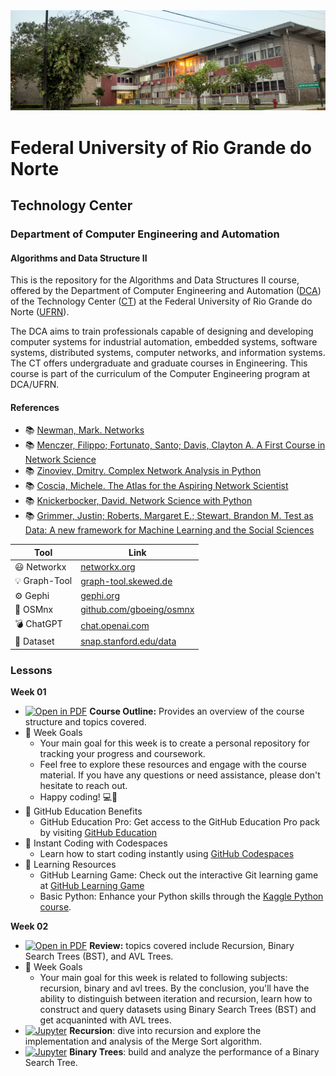 
<center><img width="800" src="images/ct.jpeg"></center>

# Federal University of Rio Grande do Norte
## Technology Center
### Department of Computer Engineering and Automation 
#### Algorithms and Data Structure II

This is the repository for the Algorithms and Data Structures II course, offered by the Department of Computer Engineering and Automation ([DCA](https://www.dca.ufrn.br)) of the Technology Center ([CT](https://www.ct.ufrn.br/)) at the Federal University of Rio Grande do Norte ([UFRN](https://www.ufrn.br)).

The DCA aims to train professionals capable of designing and developing computer systems for industrial automation, embedded systems, software systems, distributed systems, computer networks, and information systems. The CT offers undergraduate and graduate courses in Engineering. This course is part of the curriculum of the Computer Engineering program at DCA/UFRN.


#### References

- :books: [Newman, Mark. Networks](https://global.oup.com/academic/product/networks-9780198805090?cc=br&lang=en&)
- :books: [Menczer, Filippo; Fortunato, Santo; Davis, Clayton A. A First Course in Network Science](https://www.cambridge.org/us/academic/subjects/physics/statistical-physics/first-course-network-science)
- :books: [Zinoviev, Dmitry. Complex Network Analysis in Python](https://pragprog.com/titles/dzcnapy/complex-network-analysis-in-python/)
- :books: [Coscia, Michele. The Atlas for the Aspiring Network Scientist](https://www.networkatlas.eu/)
- :books: [Knickerbocker, David. Network Science with Python](https://www.packtpub.com/product/network-science-with-python/9781801073691)
- :books: [Grimmer, Justin; Roberts, Margaret E.; Stewart, Brandon M. Test as Data: A new framework for Machine Learning and the Social Sciences](https://press.princeton.edu/books/paperback/9780691207551/text-as-data)


| Tool | Link |
|------|------|
| :smiley: Networkx | [networkx.org](https://networkx.org/) |
| :bulb: Graph-Tool | [graph-tool.skewed.de](https://graph-tool.skewed.de/) |
| :gear: Gephi | [gephi.org](https://gephi.org/) |
| :rocket: OSMnx | [github.com/gboeing/osmnx](https://github.com/gboeing/osmnx) |
| :bomb: ChatGPT | [chat.openai.com](https://chat.openai.com/chat) |
| :floppy_disk: Dataset | [snap.stanford.edu/data](https://snap.stanford.edu/data/) |


### Lessons

**Week 01**
- [![Open in PDF](https://img.shields.io/badge/-PDF-EC1C24?style=flat-square&logo=adobeacrobatreader)](https://github.com/ivanovitchm/datastructure/tree/main/lessons/week_01/Week_01.pdf) **Course Outline:** Provides an overview of the course structure and topics covered.
- 🎯 Week Goals 
    - Your main goal for this week is to create a personal repository for tracking your progress and coursework.
    - Feel free to explore these resources and engage with the course material. If you have any questions or need assistance, please don't hesitate to reach out.
    - Happy coding! 💻🚀
-  🎉 GitHub Education Benefits
    - GitHub Education Pro: Get access to the GitHub Education Pro pack by visiting [GitHub Education](https://education.github.com/pack)
- 🚀 Instant Coding with Codespaces
    - Learn how to start coding instantly using [GitHub Codespaces](https://learn.microsoft.com/pt-pt/training/student-hub/github-codespaces-for-students)
- 📖 Learning Resources 
    - GitHub Learning Game: Check out the interactive Git learning game at [GitHub Learning Game](https://learngitbranching.js.org/)
    - Basic Python: Enhance your Python skills through the [Kaggle Python course](https://www.kaggle.com/learn/python).

**Week 02**
- [![Open in PDF](https://img.shields.io/badge/-PDF-EC1C24?style=flat-square&logo=adobeacrobatreader)](https://github.com/ivanovitchm/datastructure/tree/main/lessons/week_02/week_02.pdf) **Review:** topics covered include Recursion, Binary Search Trees (BST), and AVL Trees.
- 🎯 Week Goals 
    - Your main goal for this week is related to following subjects: recursion, binary and avl trees. By the conclusion, you'll have the ability to distinguish between iteration and recursion, learn how to construct and query datasets using Binary Search Trees (BST) and get acquaninted with AVL trees.
- [![Jupyter](https://img.shields.io/badge/-Notebook-191A1B?style=flat-square&logo=jupyter)](https://github.com/ivanovitchm/datastructure/tree/main/lessons/week_02/Recursion.ipynb) **Recursion**: dive into recursion and explore the implementation and analysis of the Merge Sort algorithm.
- [![Jupyter](https://img.shields.io/badge/-Notebook-191A1B?style=flat-square&logo=jupyter)](https://github.com/ivanovitchm/datastructure/tree/main/lessons/week_02/Binary_Trees.ipynb) **Binary Trees**: build and analyze the performance of a Binary Search Tree.
